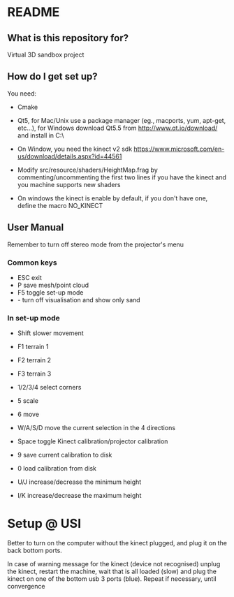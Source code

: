 # README #

## What is this repository for? ##

Virtual 3D sandbox project

## How do I get set up? ##

You need:

* Cmake

* Qt5, for Mac/Unix use a package manager (eg., macports, yum, apt-get, etc...), for Windows download Qt5.5 from http://www.qt.io/download/ and install in C:\

* On Window, you need the kinect v2 sdk https://www.microsoft.com/en-us/download/details.aspx?id=44561

* Modify src/resource/shaders/HeightMap.frag by commenting/uncommenting the first two lines if you have the kinect and you machine supports new shaders

* On windows the kinect is enable by default, if you don't have one, define the macro NO_KINECT


## User Manual ##

Remember to turn off stereo mode from the projector's menu

### Common keys ###
* ESC         exit
* P           save mesh/point cloud
* F5          toggle set-up mode
* -<minus>    turn off visualisation and show only sand

  
### In set-up mode ###

* Shift       slower movement


* F1          terrain 1
* F2          terrain 2
* F3          terrain 3

* 1/2/3/4     select corners
* 5           scale
* 6           move

* W/A/S/D        move the current selection in the 4 directions

* Space       toggle Kinect calibration/projector calibration



* 9           save current calibration to disk
* 0           load calibration from disk

* U/J         increase/decrease the minimum height
* I/K         increase/decrease the maximum height

# Setup @ USI #

Better to turn on the computer without the kinect plugged, and plug it on the back bottom ports.
 
In case of warning message for the kinect (device not recognised) unplug the kinect, restart the machine, wait that is all loaded (slow) and plug the kinect on one of the bottom usb 3 ports (blue).
Repeat if necessary, until convergence